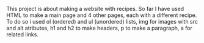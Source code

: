 This project is about making a website with recipes.
So far I have used HTML to make a main page and 4 other pages, each with a different recipe. To do so i used ol (ordered) and ul (unordered) lists, img for images with src and alt atributes, h1 and h2 to make headers, p to make a paragraph, a for related links. 
